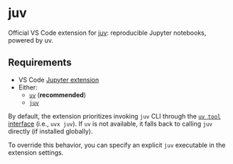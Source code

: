 # juv

Official VS Code extension for [juv](https://github.com/manzt/juv): reproducible
Jupyter notebooks, powered by uv.

## Requirements

- VS Code
  [Jupyter extension](https://marketplace.visualstudio.com/items?itemName=ms-toolsai.jupyter)
- Either:
  - [`uv`](https://github.com/astral-sh/uv) (**recommended**)
  - [`juv`](https://github.com/manzt/juv)

By default, the extension prioritizes invoking `juv` CLI through the
[`uv tool` interface](https://docs.astral.sh/uv/concepts/tools/#the-uv-tool-interface)
(i.e., `uvx juv`). If `uv` is not available, it falls back to calling `juv`
directly (if installed globally).

To override this behavior, you can specify an explicit `juv` executable in the
extension settings.
